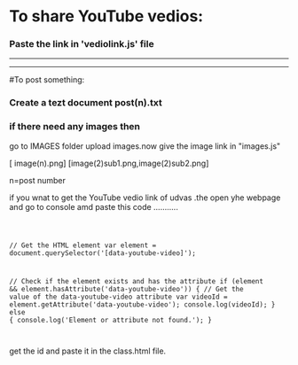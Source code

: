 # To share YouTube vedios:
### Paste the link in 'vediolink.js' file
-------------
-------------
#To post something:
### Create a tezt document post(n).txt
### if there need any images then 
 go to IMAGES folder upload images.now give the image link in "images.js"
 
[ image(n).png]
[image(2)sub1.png,image(2)sub2.png]



 n=post number 




if you wnat to get the YouTube vedio link of udvas .the  open yhe webpage and go to console amd paste this code ...........


<code>
 
// Get the HTML element
var element = document.querySelector('[data-youtube-video]');

// Check if the element exists and has the attribute
if (element && element.hasAttribute('data-youtube-video')) {
    // Get the value of the data-youtube-video attribute
    var videoId = element.getAttribute('data-youtube-video');
    console.log(videoId);
} else {
    console.log('Element or attribute not found.');
}


</code>


get the id and paste it in the class.html file.
